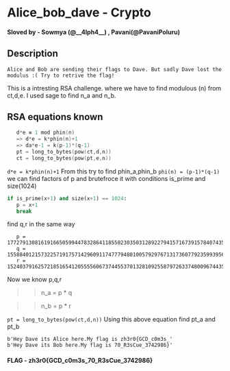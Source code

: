 
# Alice_bob_dave - Crypto

#### Sloved by - Sowmya (@__4lph4\_\_) , Pavani(@PavaniPoluru)

## Description
   ```
   Alice and Bob are sending their flags to Dave. But sadly Dave lost the modulus :( Try to retrive the flag!
   ```
   This is a intresting RSA challenge. where we have to find modulous (n) from ct,d,e.
   I used sage to find n_a and n_b.
## RSA equations known
```d ≡ e^1 mod phin(n)
   d*e ≡ 1 mod phin(n)
   => d*e = k*phin(n)+1
   => da*e-1 = k(p-1)*(q-1)
   pt = long_to_bytes(pow(ct,d,n))
   ct = long_to_bytes(pow(pt,e,n))
```
``d*e = k*phin(n)+1``
From this try to find phin_a,phin_b 
  ``phi(n) = (p-1)*(q-1)``
  we can find factors of p and brutefroce it with conditions is_prime and size(1024)
  ```py
  if is_prime(x+1) and size(x+1) == 1024: 
     p = x+1 
     break 
  ```
  find q,r in the same way
  ```
     p = 177279130816191665059944783286411855023035031289227941571673915784074353287733189099688126318264113305321082059619767094038966996649561164342515779196140056547333435193040798074799909334916510316728847254833619137382153503950749154356946058670079132324988450725735937306884337410304401871741381990982764516163
     q = 155884012157322571917571429609117477794801005792976713173607792359939561733216007547732077875565730627490168412882054028115468195925968305125054508969875158276459353283308944667481012666571096247936714275405402155862690247593753125976847078582510938772358086998385220759841590572613434454768180423789003022307
     r = 152403791625721851654120555560673744553701328109255879726337480096744356018547509475023868657897447439271501318332177621761545812231960220886709355355570370122257259486344955476929483307543879747176492652883512877777163462444499810416443763758426816456424484060280743786614239115245058838657579029682477426407
  ```
  Now we know p,q,r
  >> n_a = p * q 
 
  >> n_b = p * r

``pt = long_to_bytes(pow(ct,d,n))``
Using this above equation find pt_a and pt_b
```
b'Hey Dave its Alice here.My flag is zh3r0{GCD_c0m3s_'
b'Hey Dave its Bob here.My flag is 70_R3sCue_3742986}'
```
#### FLAG - zh3r0{GCD_c0m3s_70_R3sCue_3742986}

